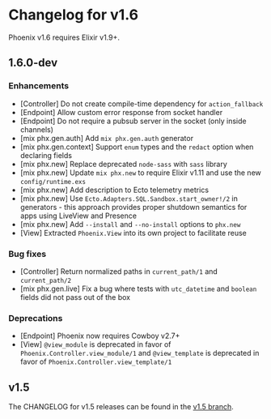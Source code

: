 # Changelog for v1.6

Phoenix v1.6 requires Elixir v1.9+.

## 1.6.0-dev

### Enhancements

  * [Controller] Do not create compile-time dependency for `action_fallback`
  * [Endpoint] Allow custom error response from socket handler
  * [Endpoint] Do not require a pubsub server in the socket (only inside channels)
  * [mix phx.gen.auth] Add `mix phx.gen.auth` generator
  * [mix phx.gen.context] Support `enum` types and the `redact` option when declaring fields
  * [mix phx.new] Replace deprecated `node-sass` with `sass` library
  * [mix phx.new] Update `mix phx.new` to require Elixir v1.11 and use the new `config/runtime.exs`
  * [mix phx.new] Add description to Ecto telemetry metrics
  * [mix phx.new] Use `Ecto.Adapters.SQL.Sandbox.start_owner!/2` in generators - this approach provides proper shutdown semantics for apps using LiveView and Presence
  * [mix phx.new] Add `--install` and `--no-install` options to `phx.new`
  * [View] Extracted `Phoenix.View` into its own project to facilitate reuse

### Bug fixes

  * [Controller] Return normalized paths in `current_path/1` and `current_path/2`
  * [mix phx.gen.live] Fix a bug where tests with `utc_datetime` and `boolean` fields did not pass out of the box

### Deprecations

  * [Endpoint] Phoenix now requires Cowboy v2.7+
  * [View] `@view_module` is deprecated in favor of `Phoenix.Controller.view_module/1` and `@view_template` is deprecated in favor of `Phoenix.Controller.view_template/1`

## v1.5

The CHANGELOG for v1.5 releases can be found in the [v1.5 branch](https://github.com/phoenixframework/phoenix/blob/v1.5/CHANGELOG.md).
